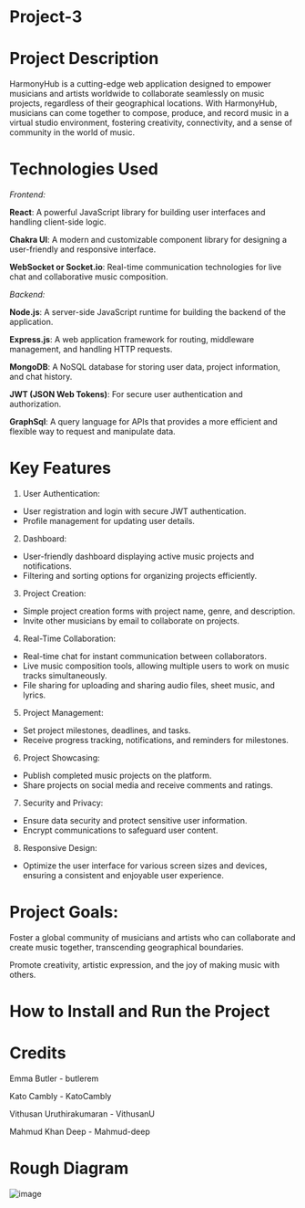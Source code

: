 # Project-3


# Project Description

HarmonyHub is a cutting-edge web application designed to empower musicians and artists worldwide to collaborate seamlessly on music projects, regardless of their geographical locations. With HarmonyHub, musicians can come together to compose, produce, and record music in a virtual studio environment, fostering creativity, connectivity, and a sense of community in the world of music.

# Technologies Used
*Frontend:*

**React**: A powerful JavaScript library for building user interfaces and handling client-side logic.

**Chakra UI**: A modern and customizable component library for designing a user-friendly and responsive interface.

**WebSocket or Socket.io**: Real-time communication technologies for live chat and collaborative music composition.

*Backend:*

**Node.js**: A server-side JavaScript runtime for building the backend of the application.

**Express.js**: A web application framework for routing, middleware management, and handling HTTP requests.

**MongoDB**: A NoSQL database for storing user data, project information, and chat history.

**JWT (JSON Web Tokens)**: For secure user authentication and authorization.

**GraphSql**: A query language for APIs that provides a more efficient and flexible way to request and manipulate data.

# Key Features
1. User Authentication:

- User registration and login with secure JWT authentication.
- Profile management for updating user details.

2. Dashboard:

- User-friendly dashboard displaying active music projects and notifications.
- Filtering and sorting options for organizing projects efficiently.

3. Project Creation:

- Simple project creation forms with project name, genre, and description.
- Invite other musicians by email to collaborate on projects.


4. Real-Time Collaboration:

- Real-time chat for instant communication between collaborators.
- Live music composition tools, allowing multiple users to work on music tracks simultaneously.
- File sharing for uploading and sharing audio files, sheet music, and lyrics.

5. Project Management:

- Set project milestones, deadlines, and tasks.
- Receive progress tracking, notifications, and reminders for milestones.

6. Project Showcasing:

- Publish completed music projects on the platform.
- Share projects on social media and receive comments and ratings.

7. Security and Privacy:

- Ensure data security and protect sensitive user information.
- Encrypt communications to safeguard user content.

8. Responsive Design:

- Optimize the user interface for various screen sizes and devices, ensuring a consistent and enjoyable user experience.

# Project Goals:

Foster a global community of musicians and artists who can collaborate and create music together, transcending geographical boundaries.

Promote creativity, artistic expression, and the joy of making music with others.


# How to Install and Run the Project








# Credits
Emma Butler - butlerem

Kato Cambly - KatoCambly

Vithusan Uruthirakumaran - VithusanU

Mahmud Khan Deep - Mahmud-deep




# Rough Diagram
![image](https://github.com/butlerem/Harmony-Hub/assets/130177580/9ad5c304-d2a3-44e6-be55-ba5c5504f6b0)
